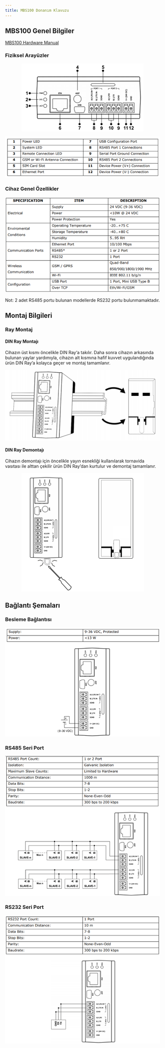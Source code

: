 ```yaml
---
title: MBS100 Donanım Klavuzu
---
```


## MBS100 Genel Bilgiler

[MBS100 Hardware Manual](https://www.mikrodev.com/en/docs/ModbusGateway/hardware_manual/MIKRODEV_HM_MBS100_en.pdf)

### Fiziksel Arayüzler

<center>

![gateway-mbs100-hardware-01](/img/gateway-mbs100-hardware-01.png)

</center>

<center>

![gateway-mbs100-hardware-02](/img/gateway-mbs100-hardware-02.png)

</center>

### Cihaz Genel Özellikler

<center>

![gateway-mbs100-hardware-03](/img/gateway-mbs100-hardware-03.png)

</center>

Not: 2 adet RS485 portu bulunan modellerde RS232 portu bulunmamaktadır.

## Montaj Bilgileri

### Ray Montaj

#### DIN Ray Montajı

Cihazın üst kısmı öncelikle DIN Ray‘a takılır. Daha sonra cihazın arkasında bulunan yaylar
yardımıyla, cihazın alt kısmına hafif kuvvet uygulandığında ürün DIN Ray’a kolayca geçer
ve montaj tamamlanır.

<center>

![gateway-mbs100-hardware-04](/img/gateway-mbs100-hardware-04.png)

</center>

#### DIN Ray Demontajı

Cihazın demontajı için öncelikle yayın esnekliği kullanılarak tornavida vasıtası ile alttan
çekilir ürün DIN Ray’dan kurtulur ve demontaj tamamlanır.

<center>

![gateway-mbs100-hardware-05](/img/gateway-mbs100-hardware-05.png)

</center>

## Bağlantı Şemaları

### Besleme Bağlantısı

<center>

![gateway-mbs100-hardware-06](/img/gateway-mbs100-hardware-06.png)

</center>

### RS485 Seri Port

<center>

![gateway-mbs100-hardware-07](/img/gateway-mbs100-hardware-07.png)

</center>

### RS232 Seri Port

<center>

![gateway-mbs100-hardware-08](/img/gateway-mbs100-hardware-08.png)

</center>
